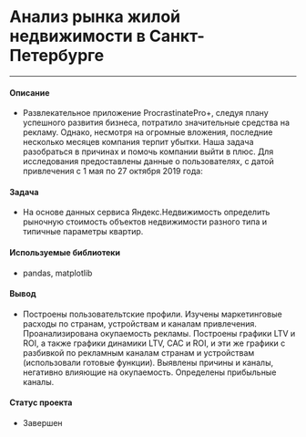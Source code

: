 # Анализ рынка жилой недвижимости в Санкт-Петербурге
---

#### Описание

 - Развлекательное приложение ProcrastinatePro+, следуя плану успешного развития бизнеса, потратило значительные средства на рекламу.
Однако, несмотря на огромные вложения, последние несколько месяцев компания терпит убытки. Наша задача разобраться в причинах и помочь компании выйти в плюс. Для исследования предоставлены данные о пользователях, с датой привлечения с 1 мая по 27 октября 2019 года:
  
#### Задача

 - На основе данных сервиса Яндекс.Недвижимость определить рыночную стоимость объектов недвижимости разного типа и типичные параметры квартир.


#### Используемые библиотеки

 - pandas, matplotlib
 
#### Вывод

 - Построены пользовательтские профили. Изучены маркетинговые расходы по странам, устройствам и каналам привлечения. Проанализирована окупаемость рекламы. Построены графики LTV и ROI, а также графики динамики LTV, CAC и ROI, и эти же графики с разбивкой по рекламным каналам странам и устройствам (использовали готовые функции). Выявлены причины и каналы, негативно влияющие на окупаемость. Определены прибыльные каналы. 

#### Статус проекта

 - Завершен
